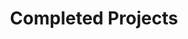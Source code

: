 ---
title: Completed Projects
type: landing

cascade:
  - _target:
      kind: page
    params:
      show_breadcrumb: true

# Optional header image (relative to `static/media/` folder).
sections:
  - block: collection
    content:
      title: Completed Projects
      text: ''
      filters:
        folders:
          - completed
    design:
      view: article-grid
      fill_image: false
      columns: 3
---
